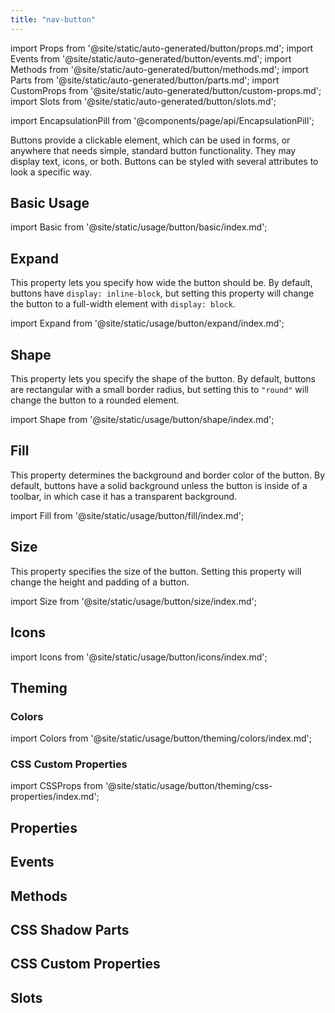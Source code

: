 ```yaml
---
title: "nav-button"
---
```

import Props from '@site/static/auto-generated/button/props.md';
import Events from '@site/static/auto-generated/button/events.md';
import Methods from '@site/static/auto-generated/button/methods.md';
import Parts from '@site/static/auto-generated/button/parts.md';
import CustomProps from '@site/static/auto-generated/button/custom-props.md';
import Slots from '@site/static/auto-generated/button/slots.md';

<head>
  <title>nav-button: Design and Style Buttons with Custom CSS Properties</title>
  <meta name="description" content="nav-button provides a clickable element for use anywhere needing standard button functionality. Design and style button elements with custom CSS properties." />
</head>

import EncapsulationPill from '@components/page/api/EncapsulationPill';

<EncapsulationPill type="shadow" />

Buttons provide a clickable element, which can be used in forms, or anywhere that needs simple, standard button functionality. They may display text, icons, or both. Buttons can be styled with several attributes to look a specific way.

## Basic Usage

import Basic from '@site/static/usage/button/basic/index.md';

<Basic />

## Expand

This property lets you specify how wide the button should be. By default, buttons have `display: inline-block`, but setting this property will change the button to a full-width element with `display: block`.

import Expand from '@site/static/usage/button/expand/index.md';

<Expand />

## Shape

This property lets you specify the shape of the button. By default, buttons are rectangular with a small border radius, but setting this to `"round"` will change the button to a rounded element.

import Shape from '@site/static/usage/button/shape/index.md';

<Shape />


## Fill

This property determines the background and border color of the button. By default, buttons have a solid background unless the button is inside of a toolbar, in which case it has a transparent background.

import Fill from '@site/static/usage/button/fill/index.md';

<Fill />

## Size

This property specifies the size of the button. Setting this property will change the height and padding of a button.

import Size from '@site/static/usage/button/size/index.md';

<Size />

## Icons

import Icons from '@site/static/usage/button/icons/index.md';

<Icons />

## Theming

### Colors

import Colors from '@site/static/usage/button/theming/colors/index.md';

<Colors />

### CSS Custom Properties

import CSSProps from '@site/static/usage/button/theming/css-properties/index.md';

<CSSProps />

## Properties
<Props />

## Events
<Events />

## Methods
<Methods />

## CSS Shadow Parts
<Parts />

## CSS Custom Properties
<CustomProps />

## Slots
<Slots />
